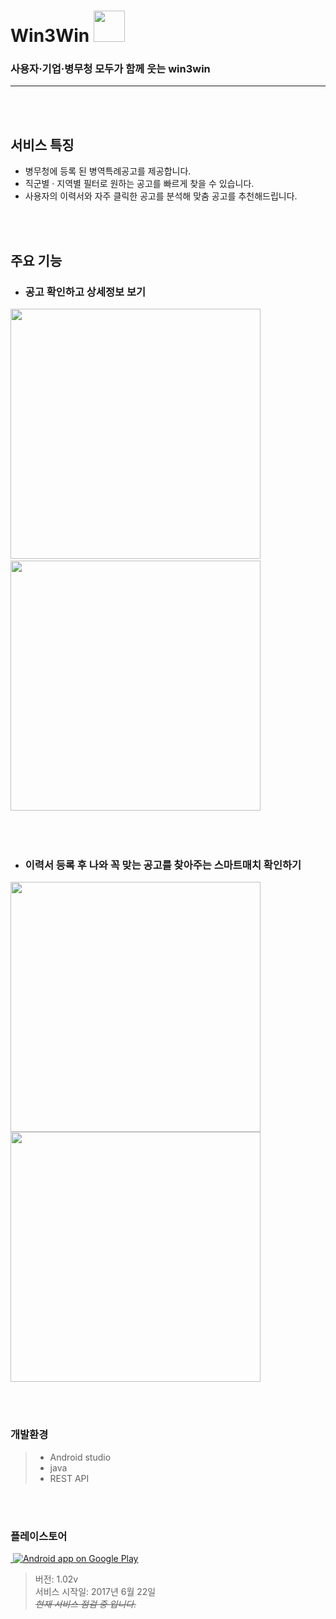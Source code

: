 # Win3Win <img width="50" height="50" src="https://github.com/Jiyunn/W3W/blob/develop/app/src/main/res/playstore.png">
### 사용자·기업·병무청 모두가 함께 웃는 win3win
--- 
<br><br/>

## 서비스 특징 
* 병무청에 등록 된 병역특례공고를 제공합니다.
* 직군별 · 지역별 필터로 원하는 공고를 빠르게 찾을 수 있습니다.
* 사용자의 이력서와 자주 클릭한 공고를 분석해 맞춤 공고를 추천해드립니다.

<br><br/>

## 주요 기능

* ### 공고 확인하고 상세정보 보기
<img width="400" src="https://github.com/Jiyunn/W3W/blob/develop/screenshot/home.jpg/">  <img width="400" src="https://github.com/Jiyunn/W3W/blob/develop/screenshot/specific.jpg/">
<br><br/><br><br/>
* ### 이력서 등록 후 나와 꼭 맞는 공고를 찾아주는 스마트매치 확인하기
<img width="400" src="https://github.com/Jiyunn/W3W/blob/develop/screenshot/resume.jpg/"> <img width="400" src="https://github.com/Jiyunn/W3W/blob/develop/screenshot/smartmatch.jpg/">

<br><br/>

### 개발환경
> * Android studio
> * java
> * REST API

<br><br/>
### 플레이스토어
<a href="https://play.google.com/store/apps/details?id=com.gc.demomaterialdesign">
  <img alt="Android app on Google Play" src="https://developer.android.com/images/brand/en_app_rgb_wo_45.png" /></a>
  
> 버전: 1.02v<br/>
> 서비스 시작일: 2017년 6월 22일 <br/>
> ~~*현재 서비스 점검 중 입니다.*~~<br/>



